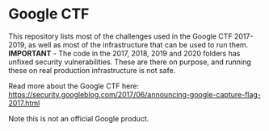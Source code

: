 # Google CTF

This repository lists most of the challenges used in the Google CTF 2017-2019, as well as most of the infrastructure that can be used to run them. **IMPORTANT** - The code in the 2017, 2018, 2019 and 2020 folders has unfixed security vulnerabilities. These are there on purpose, and running these on real production infrastructure is not safe.

Read more about the Google CTF here: https://security.googleblog.com/2017/06/announcing-google-capture-flag-2017.html

Note this is not an official Google product.
